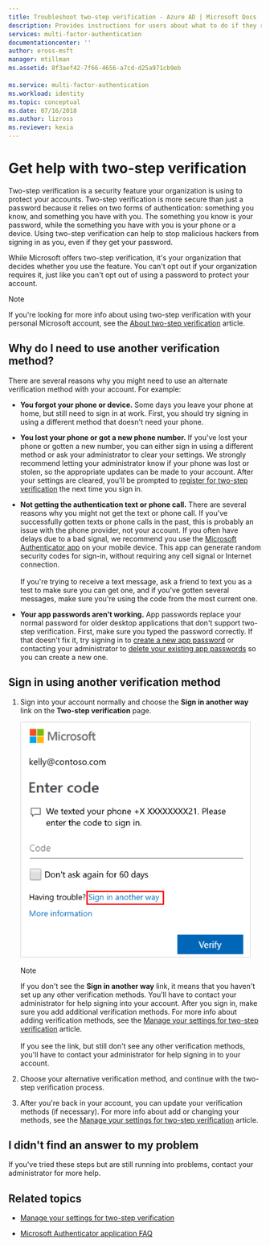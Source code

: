 ```yaml
---
title: Troubleshoot two-step verification - Azure AD | Microsoft Docs
description: Provides instructions for users about what to do if they run into an issue with Azure Multi-Factor Authentication and two-step verification.
services: multi-factor-authentication
documentationcenter: ''
author: eross-msft
manager: mtillman
ms.assetid: 8f3aef42-7f66-4656-a7cd-d25a971cb9eb

ms.service: multi-factor-authentication
ms.workload: identity
ms.topic: conceptual
ms.date: 07/16/2018
ms.author: lizross
ms.reviewer: kexia
---
```


# Get help with two-step verification

Two-step verification is a security feature your organization is using to protect your accounts. Two-step verification is more secure than just a password because it relies on two forms of authentication: something you know, and something you have with you. The something you know is your password, while the something you have with you is your phone or a device. Using two-step verification can help to stop malicious hackers from signing in as you, even if they get your password.

While Microsoft offers two-step verification, it's your organization that decides whether you use the feature. You can't opt out if your organization requires it, just like you can't opt out of using a password to protect your account.

>[!Note]
>If you're looking for more info about using two-step verification with your personal Microsoft account, see the [About two-step verification](https://support.microsoft.com/help/12408/microsoft-account-about-two-step-verification) article.

## Why do I need to use another verification method?

There are several reasons why you might need to use an alternate verification method with your account. For example:

- **You forgot your phone or device.** Some days you leave your phone at home, but still need to sign in at work. First, you should try signing in using a different method that doesn't need your phone.

- **You lost your phone or got a new phone number.** If you've lost your phone or gotten a new number, you can either sign in using a different method or ask your administrator to clear your settings. We strongly recommend letting your administrator know if your phone was lost or stolen, so the appropriate updates can be made to your account. After your settings are cleared, you'll be prompted to [register for two-step verification](multi-factor-authentication-end-user-first-time.md) the next time you sign in.

- **Not getting the authentication text or phone call.** There are several reasons why you might not get the text or phone call. If you've successfully gotten texts or phone calls in the past, this is probably an issue with the phone provider, not your account. If you often have delays due to a bad signal, we recommend you use the [Microsoft Authenticator app](microsoft-authenticator-app-how-to.md) on your mobile device. This app can generate random security codes for sign-in, without requiring any cell signal or Internet connection.<br><br>If you're trying to receive a text message, ask a friend to text you as a test to make sure you can get one, and if you've gotten several messages, make sure you're using the code from the most current one.

- **Your app passwords aren't working.** App passwords replace your normal password for older desktop applications that don't support two-step verification. First, make sure you typed the password correctly. If that doesn't fix it, try signing in to [create a new app password](multi-factor-authentication-end-user-app-passwords.md) or contacting your administrator to [delete your existing app passwords](../authentication/howto-mfa-userdevicesettings.md) so you can create a new one.

## Sign in using another verification method

1. Sign into your account normally and choose the **Sign in another way** link on the **Two-step verification** page.

    ![Change sign in verification method](./media/multi-factor-authentication-end-user-troubleshoot/two-factor-auth-signin-another-way.png)

    >[!Note]
    >If you don't see the **Sign in another way** link, it means that you haven't set up any other verification methods. You'll have to contact your administrator for help signing into your account. After you sign in, make sure you add additional verification methods. For more info about adding verification methods, see the [Manage your settings for two-step verification](multi-factor-authentication-end-user-manage-settings.md) article.<br><br>If you see the link, but still don't see any other verification methods, you'll have to contact your administrator for help signing in to your account.

2. Choose your alternative verification method, and continue with the two-step verification process.

3. After you're back in your account, you can update your verification methods (if necessary). For more info about add or changing your methods, see the [Manage your settings for two-step verification](multi-factor-authentication-end-user-manage-settings.md) article.

## I didn't find an answer to my problem

If you've tried these steps but are still running into problems, contact your administrator for more help.

## Related topics

* [Manage your settings for two-step verification](multi-factor-authentication-end-user-manage-settings.md)

* [Microsoft Authenticator application FAQ](microsoft-authenticator-app-faq.md)
